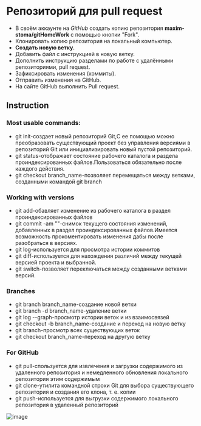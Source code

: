 # Репозиторий для pull request

* В своём аккаунте на *GitHub* создать копию репозитория **maxim-stoma/gitHomeWork** с помощью кнопки "Fork".
* Клонировать копию репозитория на локальный компьютер.
* **Создать новую ветку.**
* Добавить файл с инструкцией в новую ветку.
* Дополнить инструкцию разделами по работе с удалёнными репозиториями, pull request.
* Зафиксировать изменения (коммиты).
* Отправить изменения на GitHub.
* На сайте GitHub выполнить Pull request.
##  Instruction
### Most usable commands:
*   git init-создает новый репозиторий Git,С ее помощью можно преобразовать существующий проект без управления версиями в репозиторий Git или инициализировать новый пустой репозиторий.
*   git status-отображает состояние рабочего каталога и раздела проиндексированных файлов.Пользоваться обязательно после каждого действия.
*   git checkout branch_name-позволяет перемещаться между ветками, созданными командой git branch
### Working with versions
*   git add-обавляет изменение из рабочего каталога в раздел проиндексированных файлов
*   git commit -am ""-снимок текущего состояния изменений, добавленных в раздел проиндексированных файлов.Имеется возможность прокоментировать изменения дабы после разобраться в версиях.
*   git log-используется для просмотра истории коммитов
*   git diff-используется для нахождения различий между текущей версией проекта и выбранной.
*   git switch-позволяет переключаться между созданными ветками версий.
### Branches
*   git branch branch_name-создание новой ветки 
*   git branch -d branch_name-удаление ветки
*   git log --graph-просмотр истории веток и из взаимосвязей
*   git checkout -b branch_name-создание и переход на новую ветку
*   git branch-просмотр всех существующих веток 
*   git checkout branch_name-переход на другую ветку
### For GitHub
*   git pull-спользуется для извлечения и загрузки содержимого из удаленного репозитория и немедленного обновления локального репозитория этим содержимым
*   git clone-утилита командной строки Git для выбора существующего репозитория и создания его клона, т. е. копии
*   git push-используется для выгрузки содержимого локального репозитория в удаленный репозиторий


![image](a-penguin-wearing-a-suit-that-says-penguin-on-it_901003-37097.png)